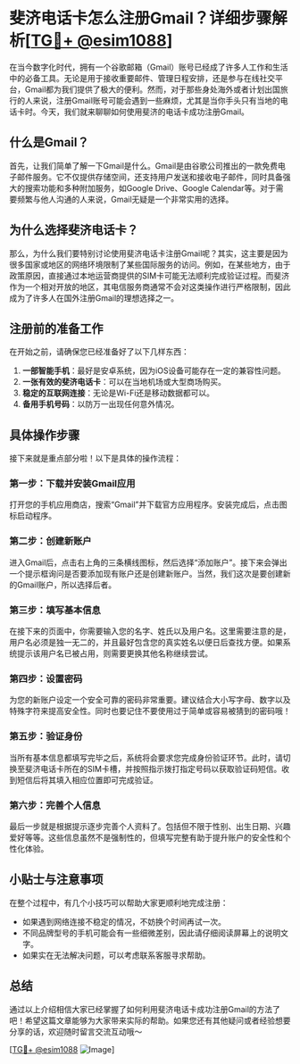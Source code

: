 # 斐济电话卡怎么注册Gmail？详细步骤解析[[TG💪+ @esim1088](https://t.me/s/esim1088)]

在当今数字化时代，拥有一个谷歌邮箱（Gmail）账号已经成了许多人工作和生活中的必备工具。无论是用于接收重要邮件、管理日程安排，还是参与在线社交平台，Gmail都为我们提供了极大的便利。然而，对于那些身处海外或者计划出国旅行的人来说，注册Gmail账号可能会遇到一些麻烦，尤其是当你手头只有当地的电话卡时。今天，我们就来聊聊如何使用斐济的电话卡成功注册Gmail。

## 什么是Gmail？

首先，让我们简单了解一下Gmail是什么。Gmail是由谷歌公司推出的一款免费电子邮件服务。它不仅提供存储空间，还支持用户发送和接收电子邮件，同时具备强大的搜索功能和多种附加服务，如Google Drive、Google Calendar等。对于需要频繁与他人沟通的人来说，Gmail无疑是一个非常实用的选择。

## 为什么选择斐济电话卡？

那么，为什么我们要特别讨论使用斐济电话卡注册Gmail呢？其实，这主要是因为很多国家或地区的网络环境限制了某些国际服务的访问。例如，在某些地方，由于政策原因，直接通过本地运营商提供的SIM卡可能无法顺利完成验证过程。而斐济作为一个相对开放的地区，其电信服务商通常不会对这类操作进行严格限制，因此成为了许多人在国外注册Gmail的理想选择之一。

## 注册前的准备工作

在开始之前，请确保您已经准备好了以下几样东西：

1. **一部智能手机**：最好是安卓系统，因为iOS设备可能存在一定的兼容性问题。
2. **一张有效的斐济电话卡**：可以在当地机场或大型商场购买。
3. **稳定的互联网连接**：无论是Wi-Fi还是移动数据都可以。
4. **备用手机号码**：以防万一出现任何意外情况。

## 具体操作步骤

接下来就是重点部分啦！以下是具体的操作流程：

### 第一步：下载并安装Gmail应用

打开您的手机应用商店，搜索“Gmail”并下载官方应用程序。安装完成后，点击图标启动程序。

### 第二步：创建新账户

进入Gmail后，点击右上角的三条横线图标，然后选择“添加账户”。接下来会弹出一个提示框询问是否要添加现有账户还是创建新账户。当然，我们这次是要创建新的Gmail账户，所以选择后者。

### 第三步：填写基本信息

在接下来的页面中，你需要输入您的名字、姓氏以及用户名。这里需要注意的是，用户名必须是独一无二的，并且最好包含您的真实姓名以便日后查找方便。如果系统提示该用户名已被占用，则需要更换其他名称继续尝试。

### 第四步：设置密码

为您的新账户设定一个安全可靠的密码非常重要。建议结合大小写字母、数字以及特殊字符来提高安全性。同时也要记住不要使用过于简单或容易被猜到的密码哦！

### 第五步：验证身份

当所有基本信息都填写完毕之后，系统将会要求您完成身份验证环节。此时，请切换至斐济电话卡所在的SIM卡槽，并按照指示拨打指定号码以获取验证码短信。收到短信后将其填入相应位置即可完成验证。

### 第六步：完善个人信息

最后一步就是根据提示逐步完善个人资料了。包括但不限于性别、出生日期、兴趣爱好等等。这些信息虽然不是强制性的，但填写完整有助于提升账户的安全性和个性化体验。

## 小贴士与注意事项

在整个过程中，有几个小技巧可以帮助大家更顺利地完成注册：

- 如果遇到网络连接不稳定的情况，不妨换个时间再试一次。
- 不同品牌型号的手机可能会有一些细微差别，因此请仔细阅读屏幕上的说明文字。
- 如果实在无法解决问题，可以考虑联系客服寻求帮助。

## 总结

通过以上介绍相信大家已经掌握了如何利用斐济电话卡成功注册Gmail的方法了吧！希望这篇文章能够为大家带来实际的帮助。如果您还有其他疑问或者经验想要分享的话，欢迎随时留言交流互动哦～

[[TG💪+ @esim1088](https://t.me/s/esim1088) ![Image](https://i.postimg.cc/4NQfJmqS/Snipaste-2025-05-13-00-14-12.png)]